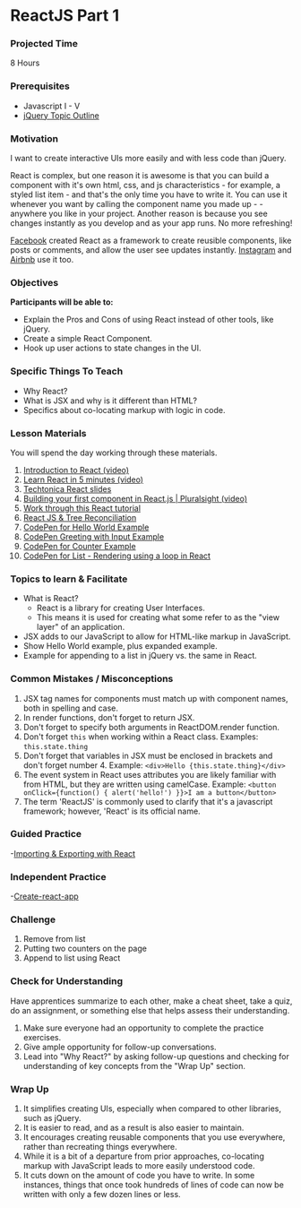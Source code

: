 # ReactJS Part 1

### Projected Time
8 Hours

### Prerequisites
* Javascript I - V
* [jQuery Topic Outline](https://github.com/Techtonica/curriculum/blob/master/jquery/jquery.md)

### Motivation
I want to create interactive UIs more easily and with less code than jQuery.

React is complex, but one reason it is awesome is that you can build a component with it's own html, css, and js characteristics - for example, a styled list item - and that's the only time you have to write it.  You can use it whenever you want by calling the component name you made up - <ListItem/> - anywhere you like in your project. Another reason is because you see changes instantly as you develop and as your app runs.  No more refreshing!

[Facebook](www.facebook.com) created React as a framework to create reusible components, like posts or comments, and allow the user see updates instantly. [Instagram](https://www.instagram.com/) and [Airbnb](https://www.airbnb.com/) use it too.

### Objectives
**Participants will be able to:**
- Explain the Pros and Cons of using React instead of other tools, like jQuery.
- Create a simple React Component.
- Hook up user actions to state changes in the UI.

### Specific Things To Teach
- Why React?
- What is JSX and why is it different than HTML?
- Specifics about co-locating markup with logic in code.

### Lesson Materials

You will spend the day working through these materials. 

1. [Introduction to React (video)](https://youtu.be/ycstRj2i66k)
1. [Learn React in 5 minutes (video)](https://medium.freecodecamp.org/learn-react-js-in-5-minutes-526472d292f4)
1. [Techtonica React slides](https://docs.google.com/presentation/d/1Bswkl7e1kGVav7KFabHrBgXhRi7mlINTbinxnUcGDy8/edit?usp=sharing)
1. [Building your first component in React.js | Pluralsight (video)](https://youtu.be/K_jS1anlVAM)
1. [Work through this React tutorial](https://facebook.github.io/react/index.html)
1. [React JS & Tree Reconciliation](https://medium.freecodecamp.org/yes-react-is-taking-over-front-end-development-the-question-is-why-40837af8ab76)
1. [CodePen for Hello World Example](http://codepen.io/marcacyr/pen/NAyqgX)
1. [CodePen Greeting with Input Example](http://codepen.io/marcacyr/pen/bZLVbj)
1. [CodePen for Counter Example](http://codepen.io/marcacyr/pen/rLJVqR)
1. [CodePen for List - Rendering using a loop in React](http://codepen.io/marcacyr/pen/KrQpYb)

### Topics to learn & Facilitate

- What is React?
    - React is a library for creating User Interfaces.
    - This means it is used for creating what some refer to as the "view layer" of an application.
- JSX adds to our JavaScript to allow for HTML-like markup in JavaScript.
- Show Hello World example, plus expanded example.
- Example for appending to a list in jQuery vs. the same in React.


### Common Mistakes / Misconceptions

1. JSX tag names for components must match up with component names, both in spelling and case.
2. In render functions, don't forget to return JSX.
3. Don't forget to specify both arguments in ReactDOM.render function.
4. Don't forget `this` when working within a React class. Examples: `this.state.thing`
5. Don't forget that variables in JSX must be enclosed in brackets and don't forget number 4. Example: `<div>Hello {this.state.thing}</div>`
6. The event system in React uses attributes you are likely familiar with from HTML, but they are written using camelCase. Example: `<button onClick={function() { alert('hello!') }}>I am a button</button>`
7. The term 'ReactJS' is commonly used to clarify that it's a javascript framework; however, 'React' is its official name.

### Guided Practice
-[Importing & Exporting with React](https://medium.com/@thejasonfile/a-simple-intro-to-javascript-imports-and-exports-389dd53c3fac)

### Independent Practice
-[Create-react-app](https://medium.com/in-the-weeds/learning-react-with-create-react-app-part-1-a12e1833fdc)

### Challenge

1. Remove from list
2. Putting two counters on the page
3. Append to list using React

### Check for Understanding

Have apprentices summarize to each other, make a cheat sheet, take a quiz, do an assignment, or something else that helps assess their understanding.

1. Make sure everyone had an opportunity to complete the practice exercises.
2. Give ample opportunity for follow-up conversations.
3. Lead into "Why React?" by asking follow-up questions and checking for understanding of key concepts from the "Wrap Up" section.

### Wrap Up

1. It simplifies creating UIs, especially when compared to other libraries, such as jQuery.
2. It is easier to read, and as a result is also easier to maintain.
3. It encourages creating reusable components that you use everywhere, rather than recreating things everywhere.
4. While it is a bit of a departure from prior approaches, co-locating markup with JavaScript leads to more easily   understood code.
5. It cuts down on the amount of code you have to write. In some instances, things that once took hundreds of lines of code can now be written with only a few dozen lines or less.
